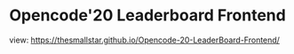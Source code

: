 # Opencode'20 Leaderboard Frontend
view: https://thesmallstar.github.io/Opencode-20-LeaderBoard-Frontend/
